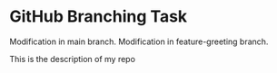 # GitHub Branching Task
Modification in main branch.
Modification in feature-greeting branch.

This is the description of my repo